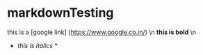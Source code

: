 # markdownTesting

this is a [google link] (https://www.google.co.in/) \n
**this is bold** \n
* *this is italics* *
